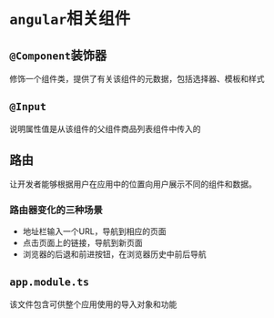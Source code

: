 # `angular`相关组件

## `@Component`装饰器
修饰一个组件类，提供了有关该组件的元数据，包括选择器、模板和样式

## `@Input`
说明属性值是从该组件的父组件商品列表组件中传入的

## 路由
让开发者能够根据用户在应用中的位置向用户展示不同的组件和数据。
### 路由器变化的三种场景
- 地址栏输入一个URL，导航到相应的页面
- 点击页面上的链接，导航到新页面
- 浏览器的后退和前进按钮，在浏览器历史中前后导航

## `app.module.ts`
该文件包含可供整个应用使用的导入对象和功能
